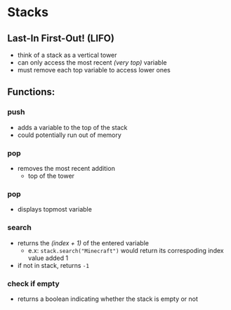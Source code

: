 # Stacks
## Last-In First-Out! (LIFO)
- think of a stack as a vertical tower
- can only access the most recent *(very top)* variable
- must remove each top variable to access lower ones

## Functions:
### push
- adds a variable to the top of the stack
- could potentially run out of memory

### pop
- removes the most recent addition
    - top of the tower
### pop
- displays topmost variable</br>
### search
- returns the *(index + 1)* of the entered variable
    - e.x: `stack.search("Minecraft")` would return its correspoding index value added 1
- if not in stack, returns `-1`</br>
### check if empty
- returns a boolean indicating whether the stack is empty or not
